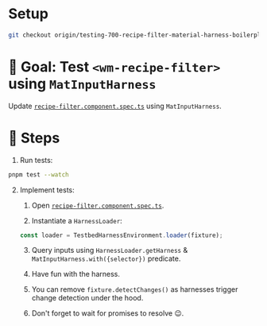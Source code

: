 # Setup

```sh
git checkout origin/testing-700-recipe-filter-material-harness-boilerplate
```

# 🎯 Goal: Test `<wm-recipe-filter>` using `MatInputHarness`

Update [`recipe-filter.component.spec.ts`](../apps/whiskmate/src/app/recipe/recipe-filter.component.spec.ts) using `MatInputHarness`.

# 📝 Steps

1. Run tests:

```sh
pnpm test --watch
```

2. Implement tests:

   1. Open [`recipe-filter.component.spec.ts`](../apps/whiskmate/src/app/recipe/recipe-filter.component.spec.ts).

   2. Instantiate a `HarnessLoader`:

   ```ts
   const loader = TestbedHarnessEnvironment.loader(fixture);
   ```

   3. Query inputs using `HarnessLoader.getHarness` & `MatInputHarness.with({selector})` predicate.

   4. Have fun with the harness.

   5. You can remove `fixture.detectChanges()` as harnesses trigger change detection under the hood.

   6. Don't forget to wait for promises to resolve 😉.
